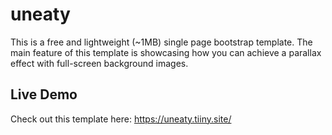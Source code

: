 # uneaty
This is a free and lightweight (~1MB) single page bootstrap template. The main feature of this template is showcasing how you can achieve a parallax effect with full-screen background images. 

## Live Demo
Check out this template here: https://uneaty.tiiny.site/
